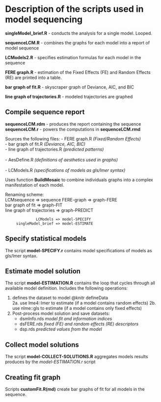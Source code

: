 Description of the scripts used in model sequencing
===  
  
**singleModel_brief.R** - conducts the analysis for a single model. Looped.

**sequenceLCM.R** - combines the graphs for each model into a report of model sequence  

**LCModels2.R** - specifies estimation formulas for each model in the sequence


**FERE graph.R** - estimation of the Fixed Effects (FE) and Random Effects (RE) are printed into a table.

**bar graph of fit.R** - skyscraper graph of Deviance, AIC, and BIC

**line graph of trajectories.R** - modeled trajectories are graphed



## Compile sequence report  

**sequenceLCM.rdm** - produces the report containing the sequence
**sequenceLCM.r** - powers the computations in **sequenceLCM.rmd**

Sources the following files:
    - FERE graph.R   *(Fixed/Random Effects)*  
    - bar graph of fit.R  *(Deviance, AIC, BIC)*  
    - line graph of trajectories.R  *(predicted patterns)*   
</br> 
    - AesDefine.R *(definitions of aesthetics used in graphs)*  
</br>
    - LCModels.R *(specifications of models as gls/lmer syntax)*  

Uses function **BuildMosaic** to combine individuals graphs into a complex manifestation of each model.

Renaming scheme:                 
			   LCMsequence => sequence
               FERE-graph  => graph-FERE  
          bar graph of fit => graph-FIT  
line graph of trajectories => graph-PREDICT  

                  LCModels => model-SPECIFY 
         singleModel_brief => model-ESTIMATE
		 
		 
## Specify statistical models

The script **model-SPECIFY.r**  contains model specifications of models as gls/lmer syntax.


		 
## Estimate model solution

The script **model-ESTIMATION.R**  contains the loop that cycles through all available model definition. Includes the following operations:   
 1. defines the dataset to model @knitr defineData 
			</br>
 2a. use lme4::lmer to estimate (if a model contains     random effects)
 2b. use nlme::gls  to estimate (if a model contains only fixed effects)
			</br>	
 3. Post-process model solution and save datasets:
	- dsmInfo.rds  *model fit and information indices*  
	- dsFERE.rds  *fixed (FE) and random effects (RE) descriptors*  
	- dsp.rds *predicted values from the model*  


## Collect model solutions

The script **model-COLLECT-SOLUTIONS.R** aggregates models results produces by the *model-ESTIMATION.r* script 


## Creating fit graph 

Scripts **customFit.R(md)** create bar graphs of fit for all models in the sequence.



	